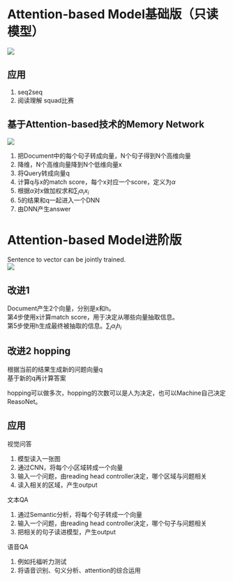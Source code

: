 # Attention-based Model基础版（只读模型）

![](/assets/images/Chapter10/88.png)   

## 应用

1. seq2seq  
2. 阅读理解 squad比赛  

## 基于Attention-based技术的Memory Network  

![](/assets/images/Chapter10/89.png)   
1. 把Document中的每个句子转成向量，N个句子得到N个高维向量  
2. 降维，N个高维向量降到N个低维向量x  
3. 将Query转成向量q  
4. 计算q与x的match score，每个x对应一个score，定义为$\alpha$  
5. 根据$\alpha$对x做加权求和$\sum_i\alpha_i x_i$  
6. 5的结果和q一起进入一个DNN  
7. 由DNN产生answer  

# Attention-based Model进阶版

Sentence to vector can be jointly trained.  
![](/assets/images/Chapter10/90.png)   

## 改进1

Document产生2个向量，分别是x和h。  
第4步使用x计算match score，用于决定从哪些向量抽取信息。  
第5步使用h生成最终被抽取的信息。$\sum_i\alpha_i h_i$   

## 改进2 hopping

根据当前的结果生成新的问题向量q  
基于新的q再计算答案  

hopping可以做多次，hopping的次数可以是人为决定，也可以Machine自己决定ReasoNet。  

## 应用

视觉问答  
1. 模型读入一张图  
2. 通过CNN，将每个小区域转成一个向量  
3. 输入一个问题，由reading head controller决定，哪个区域与问题相关  
4. 读入相关的区域，产生output

文本QA
1. 通过Semantic分析，将每个句子转成一个向量  
2. 输入一个问题，由reading head controller决定，哪个句子与问题相关  
3. 把相关的句子读进模型，产生output

语音QA
1. 例如托福听力测试  
2. 将语音识别、句义分析、attention的综合运用  